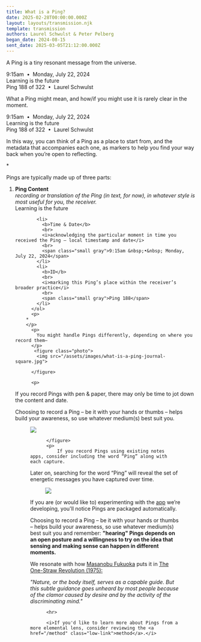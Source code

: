 ```yaml
---
title: What is a Ping?
date: 2025-02-28T00:00:00.000Z
layout: layouts/transmission.njk
template: transmission
authors: Laurel Schwulst & Peter Pelberg
began_date: 2024-08-15
sent_date: 2025-03-05T21:12:00.000Z
---
```


<p>A Ping is a tiny resonant message from the universe.</p>
          <div class="ping">
            <div class="ping-metadata variation hidden">9:15am &nbsp;&bull;&nbsp; Monday, July 22, 2024</div>
            <div class="ping-content">Learning is the future</div>
            <div class="ping-metadata id hidden">Ping 188 of 322 &nbsp;&bull;&nbsp; <span class="author">Laurel Schwulst</span></div>
          </div>
          <p>
             What a Ping might mean, and how/if you might use it is rarely clear in the moment. 
          </p>
          <div class="ping">
            <div class="ping-metadata variation">9:15am &nbsp;&bull;&nbsp; Monday, July 22, 2024</div>
            <div class="ping-content">Learning is the future</div>
            <div class="ping-metadata id">Ping 188 of 322 &nbsp;&bull;&nbsp; <span class="author">Laurel Schwulst</span></div>
          </div>
          <p>
          In this way, you can think of a Ping as a place to start from, and the metadata that accompanies each one, as markers to help you find your way back when you’re open to reflecting.
        </p>
        <p>
        *
        </p>
          <p>
            Pings are typically made up of three parts:
          </p>
          <ol>
    <li>
              <b>Ping Content</b>
              <br>
              <i>recording or translation of the Ping (in text, for now), in whatever style is most useful for you, the receiver.</i><br>
              <span class="small gray non-italic">Learning is the future</span>
            </li>

            <li>
              <b>Time & Date</b>
              <br>
              <i>acknowledging the particular moment in time you received the Ping — local timestamp and date</i>
              <br>
              <span class="small gray">9:15am &nbsp;•&nbsp; Monday, July 22, 2024</span>
            </li>
            <li>
              <b>ID</b>
              <br>
              <i>marking this Ping’s place within the receiver’s broader practice</i>
              <br>
              <span class="small gray">Ping 188</span>
            </li>
          </ol>
          <p>
        *
        </p>
          <p>
            You might handle Pings differently, depending on where you record them—
          </p>
           <figure class="photo">
            <img src="/assets/images/what-is-a-ping-journal-square.jpg">

          </figure> 
        
          <p>
If you record Pings with pen & paper, there may only be time to jot down the content and date. 
</p> 
<p>
Choosing to record a Ping – be it with your hands or thumbs – helps build your awareness, so use whatever medium(s) best suit you.</p>
         <figure class="photo">
            <img src="/assets/images/what-is-a-ping-notes-app.png">

          </figure>
          <p>
              If you record Pings using existing notes apps, consider including the word “Ping” along with each capture. 
</p>
<p>
Later on, searching for the word “Ping” will reveal the set of energetic messages you have captured over time.
            </p>
  <figure class="photo">
           <img src="/assets/images/what-is-a-ping-app-simple-ripple.png">
         </figure>
<p>
If you are (or would like to) experimenting with the <a href="https://pingpractice.org/app/" target="_blank">app</a> we’re developing, you'll notice Pings are packaged automatically. 

</p>
     <p>
Choosing to record a Ping – be it with your hands or thumbs – helps build your awareness, so use whatever medium(s) best suit you and remember: <strong>"hearing" Pings depends on an open posture and a willingness to try on the idea that sensing and making sense can happen in different moments.</strong>


We resonate with how <a href="https://en.wikipedia.org/wiki/Masanobu_Fukuoka">Masanobu Fukuoka</a> puts it in <a href="https://search.worldcat.org/title/one-straw-revolution-an-introduction-to-natural-farming/oclc/251203919">The One-Straw Revolution (1975): </a> </p>
<p>  <i>
"Nature, or the body itself, serves as a capable guide. But this subtle guidance goes unheard by most people because of the clamor caused by desire and by the activity of the discriminating mind."
  </i>
        </p>

          <hr>

          <i>If you'd like to learn more about Pings from a more elemental lens, consider reviewing the <a href="/method" class="low-link">method</a>.</i>

